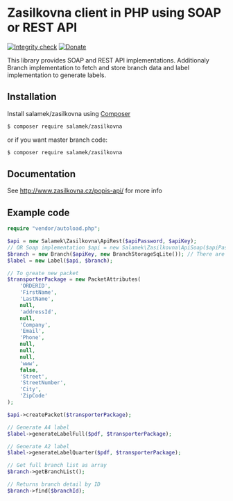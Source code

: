 # Zasilkovna client in PHP using SOAP or REST API

[![Integrity check](https://github.com/Salamek/zasilkovna/actions/workflows/main.yml/badge.svg)](https://github.com/Salamek/zasilkovna/actions/workflows/main.yml)
[![Donate](https://img.shields.io/badge/Donate-PayPal-green.svg)](https://www.paypal.com/cgi-bin/webscr?cmd=_donations&business=D8LQ4XTBLV3C4&lc=CZ&item_number=SalamekZasilkovna&currency_code=EUR)

This library provides SOAP and REST API implementations.
Additionaly Branch implementation to fetch and store branch data and label implementation to generate labels.

## Installation

Install salamek/zasilkovna using  [Composer](http://getcomposer.org/)

```sh
$ composer require salamek/zasilkovna
```

or if you want master branch code:

```sh
$ composer require salamek/zasilkovna
```

## Documentation

See http://www.zasilkovna.cz/popis-api/ for more info

## Example code

```php
require "vendor/autoload.php";

$api = new Salamek\Zasilkovna\ApiRest($apiPassword, $apiKey);
// OR Soap implementation $api = new Salamek\Zasilkovna\ApiSoap($apiPassword, $apiKey);
$branch = new Branch($apiKey, new BranchStorageSqLite()); // There are multiple implementations of IBranchStorage BranchStorageSqLite using SQLite, BranchStorageFile using file in /tmp and BranchStorageMemory using simple variable (SLOW), You can implement your own by implementing IBranchStorage interface
$label = new Label($api, $branch);

// To greate new packet
$transporterPackage = new PacketAttributes(
	'ORDERID',
	'FirstName',
	'LastName',
	null,
	'addressId',
	null,
	'Company',
	'Email',
	'Phone',
	null,
	null,
	null,
	'www',
	false,
	'Street',
	'StreetNumber',
	'City',
	'ZipCode'
);

$api->createPacket($transporterPackage);

// Generate A4 label
$label->generateLabelFull($pdf, $transporterPackage);

// Generate A2 label
$label->generateLabelQuarter($pdf, $transporterPackage);

// Get full branch list as array
$branch->getBranchList();

// Returns branch detail by ID
$branch->find($branchId);
```
